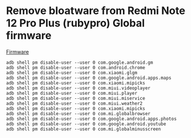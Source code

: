 # Remove bloatware from Redmi Note 12 Pro Plus (rubypro) Global firmware

[Firmware](https://xiaomifirmwareupdater.com/miui/ruby/)

```
adb shell pm disable-user --user 0 com.google.android.gm
adb shell pm disable-user --user 0 com.android.chrome
adb shell pm disable-user --user 0 com.xiaomi.glgm
adb shell pm disable-user --user 0 com.google.android.apps.maps
adb shell pm disable-user --user 0 com.xiaomi.mipicks
adb shell pm disable-user --user 0 com.miui.videoplayer
adb shell pm disable-user --user 0 com.miui.player
adb shell pm disable-user --user 0 com.miui.miservice
adb shell pm disable-user --user 0 com.miui.weather2
adb shell pm disable-user --user 0 com.xiaomi.mipicks
adb shell pm disable-user --user 0 com.mi.globalbrowser
adb shell pm disable-user --user 0 com.google.android.apps.photos
adb shell pm disable-user --user 0 com.google.android.youtube
adb shell pm disable-user --user 0 com.mi.globalminusscreen
```
